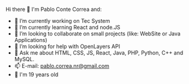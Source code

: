 Hi there 👋
I'm Pablo Conte Correa and:

- 🔭 I’m currently working on Tec System
- 🌱 I’m currently learning React and node.JS
- 👯 I’m looking to collaborate on small projects (like: WebSite or Java Applications)
- 🤔 I’m looking for help with OpenLayers API
- 💬 Ask me about HTML, CSS, JS, React, Java, PHP, Python, C++ and MySQL.
- 📫 E-mail: pablo.correa.nr@gmail.com
- 🤗 I'm 19 years old
<!--
**Pablo-Conte/Pablo-Conte** is a ✨ _special_ ✨ repository because its `README.md` (this file) appears on your GitHub profile.

Here are some ideas to get you started:


